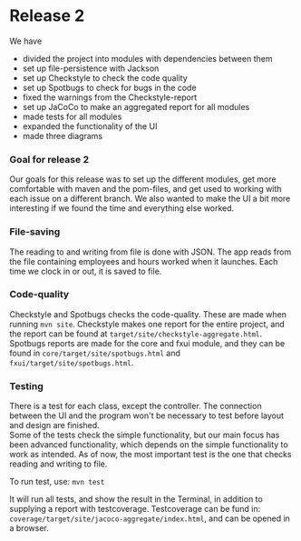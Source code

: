 # Release 2
We have 
- divided the project into modules with dependencies between them
- set up file-persistence with Jackson
- set up Checkstyle to check the code quality
- set up Spotbugs to check for bugs in the code
- fixed the warnings from the Checkstyle-report
- set up JaCoCo to make an aggregated report for all modules
- made tests for all modules
- expanded the functionality of the UI
- made three diagrams

### Goal for release 2
Our goals for this release was to set up the different modules, get more comfortable with maven and the pom-files, and get used to working with each issue on a different branch. We also wanted to make the UI a bit more interesting if we found the time and everything else worked.  

### File-saving
The reading to and writing from file is done with JSON.
The app reads from the file containing employees and hours worked when it launches. Each time we clock in or out, it is saved to file.

### Code-quality
Checkstyle and Spotbugs checks the code-quality. These are made when running ```mvn site```. Checkstyle makes one report for the entire project, and the report can be found at `target/site/checkstyle-aggregate.html`. Spotbugs reports are made for the core and fxui module, and they can be found in
`core/target/site/spotbugs.html` and `fxui/target/site/spotbugs.html`.

### Testing
There is a test for each class, except the controller. The connection between the UI and the program won't be necessary to test before layout and design are finished.  
Some of the tests check the simple functionality, but our main focus has been advanced functionality, which depends on the simple functionality to work as intended. As of now, the most important test is the one that checks reading and writing to file. 

To run test, use:
```mvn test```

It will run all tests, and show the result in the Terminal, in addition to supplying a report with testcoverage. Testcoverage can be fund in: `coverage/target/site/jacoco-aggregate/index.html`, and can be opened in a browser.
